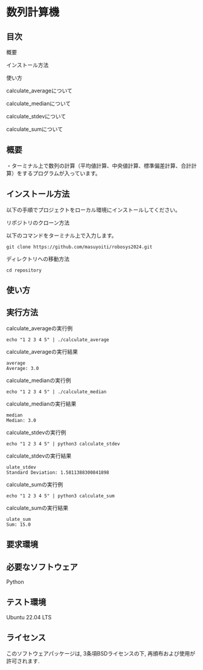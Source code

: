 # 数列計算機

## 目次
概要

インストール方法

使い方

  calculate_averageについて

  calculate_medianについて

  calculate_stdevについて

  calculate_sumについて

## 概要
・ターミナル上で数列の計算（平均値計算、中央値計算、標準偏差計算、合計計算）をするプログラムが入っています。

## インストール方法

以下の手順でプロジェクトをローカル環境にインストールしてください。

リポジトリのクローン方法

以下のコマンドをターミナル上で入力します。

```git clone https://github.com/masuyoiti/robosys2024.git```

ディレクトリへの移動方法

```cd repository```

## 使い方
## 実行方法

calculate_averageの実行例

```echo "1 2 3 4 5" | ./calculate_average```

calculate_averageの実行結果

```
average
Average: 3.0
```

calculate_medianの実行例

```
echo "1 2 3 4 5" | ./calculate_median
```

calculate_medianの実行結果

```
median
Median: 3.0
```

calculate_stdevの実行例

```
echo "1 2 3 4 5" | python3 calculate_stdev
```

calculate_stdevの実行結果

```
ulate_stdev
Standard Deviation: 1.5811388300841898
```

calculate_sumの実行例

```
echo "1 2 3 4 5" | python3 calculate_sum
```

calculate_sumの実行結果

```
ulate_sum
Sum: 15.0
```

## 要求環境
## 必要なソフトウェア
Python

## テスト環境
Ubuntu 22.04 LTS
## ライセンス
このソフトウェアパッケージは, 3条項BSDライセンスの下, 再頒布および使用が許可されます.
